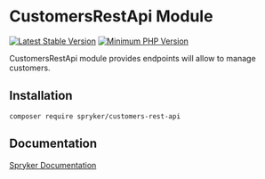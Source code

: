 # CustomersRestApi Module
[![Latest Stable Version](https://poser.pugx.org/spryker/customers-rest-api/v/stable.svg)](https://packagist.org/packages/spryker/customers-rest-api)
[![Minimum PHP Version](https://img.shields.io/badge/php-%3E%3D%208.3-8892BF.svg)](https://php.net/)

CustomersRestApi module provides endpoints will allow to manage customers.

## Installation

```
composer require spryker/customers-rest-api
```

## Documentation

[Spryker Documentation](https://docs.spryker.com)
